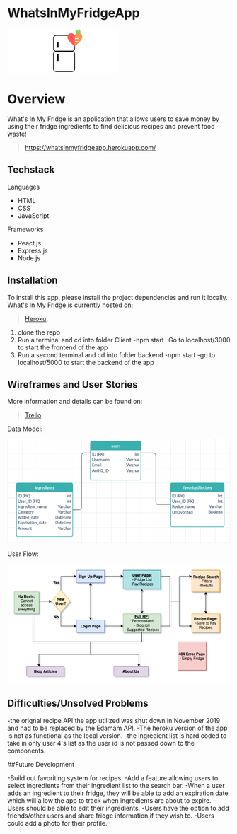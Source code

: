 # WhatsInMyFridgeApp
![](/readmeAssets/logo.png)
# Overview

What's In My Fridge is an application that allows users to save money by using their fridge ingredients to find delicious recipes and prevent food waste!

> https://whatsinmyfridgeapp.herokuapp.com/

## Techstack

Languages
- HTML
- CSS
- JavaScript

Frameworks
- React.js
- Express.js
- Node.js

## Installation
To install this app, please install the project dependencies and run it locally. What's In My Fridge is currently hosted on: 
> [Heroku](https://whats-in-myfridge.herokuapp.com/).

1. clone the repo
2. Run a terminal and cd into folder Client
    -npm start
    -Go to localhost/3000 to start the frontend of the app
3. Run a second terminal and cd into folder backend
    -npm start
    -go to localhost/5000 to start the backend of the app

## Wireframes and User Stories

More information and details can be found on: 
> [Trello](https://trello.com/b/t4oVJpvk/whats-in-my-fridge-app).


Data Model:

![Data Model](/readmeAssets/datamodel.png)

User Flow:

![User Flow](/readmeAssets/userflow.png)


## Difficulties/Unsolved Problems
-the orignal recipe API the app utilized was shut down in November 2019 and had to be replaced by the Edamam API.
-The heroku version of the app is not as functional as the local version.
-the ingredient list is hard coded to take in only user 4's list as the user id is not passed down to the components.

##Future Development

-Build out favoriting system for recipes.
-Add a feature allowing users to select ingredients from their ingredient list to the search bar.
-When a user adds an ingredient to their fridge, they will be able to add an expiration date which will allow the app to track when ingredients are about to expire.
-Users should be able to edit their ingredients.
-Users have the option to add friends/other users and share fridge information if they wish to.
-Users could add a photo for their profile.
